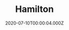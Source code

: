 ---
title: "Hamilton"
year: 2020
date: 2020-07-10T00:00:04.000Z
permalink: /almanac/movies/2020-07-10-hamilton/index.html
link: https://letterboxd.com/rknightuk/film/hamilton-2020/1/
rating: 3
tmdbid: 556574
---